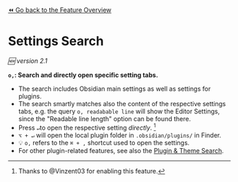 [⏪ Go back to the Feature Overview](../README.md#feature-overview)

# Settings Search
*🆕 version 2.1*

**`o,`: Search and directly open specific setting tabs.**
- The search includes Obsidian main settings as well as settings for plugins.
- The search smartly matches also the content of the respective settings tabs, e.g. the query `o, readabable line` will show the Editor Settings, since the "Readable line length" option can be found there.
- Press `↵`to open the respective setting *directly*. [^1]
- `⌥ + ↵` will open the local plugin folder in `.obsidian/plugins/` in Finder.
- 💡 `o,` refers to the `⌘ + ,` shortcut used to open the settings.
- For other plugin-related features, see also the [Plugin & Theme Search](Plugin%20and%20Theme%20Search.md).

[^1]: Thanks to @Vinzent03 for enabling this feature.
